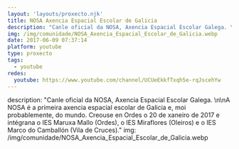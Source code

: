 ```yaml
---
layout: 'layouts/proxecto.njk'
title: NOSA Axencia Espacial Escolar de Galicia
description: "Canle oficial da NOSA, Axencia Espacial Escolar Galega. \n\nA NOSA é a primeira axencia espacial escolar de Galicia e, moi probablemente, do mundo. Creouse en Ordes o 20 de xaneiro de 2017 e intégrana o IES Maruxa Mallo (Ordes), o IES Miraflores (Oleiros) e o IES Marco do Camballón (Vila de Cruces)."
img: /img/comunidade/NOSA_Axencia_Espacial_Escolar_de_Galicia.webp
date: 2017-06-09 07:37:14
platform: youtube
type: proxecto
tags:
  - youtube
redes:
  youtube: https://www.youtube.com/channel/UCUeEkkfTxqh5e-rqJscehYw
---
```

description: "Canle oficial da NOSA, Axencia Espacial Escolar Galega. \n\nA NOSA é a primeira axencia espacial escolar de Galicia e, moi probablemente, do mundo. Creouse en Ordes o 20 de xaneiro de 2017 e intégrana o IES Maruxa Mallo (Ordes), o IES Miraflores (Oleiros) e o IES Marco do Camballón (Vila de Cruces)."
img: /img/comunidade/NOSA_Axencia_Espacial_Escolar_de_Galicia.webp
